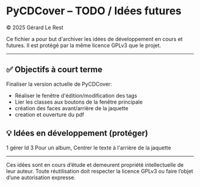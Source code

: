 # PyCDCover – TODO / Idées futures
© 2025 Gérard Le Rest

Ce fichier a pour but d'archiver les idées de développement en cours et futures.
Il est protégé par la même licence GPLv3 que le projet.

---

## ✅ Objectifs à court terme
Finaliser la version actuelle de PyCDCover:
- Réaliser le fenêtre d'édition/modification des tags
- Lier les classes aux boutons de la fenêtre principale
- création des faces avant/arrière de la jaquette
- creation et ouverture du pdf

## 💡 Idées en développement (protéger)
1 gérer ld
3 Pour un album, Centrer le texte à l'arrière de la jaquette
     
---

Ces idées sont en cours d’étude et demeurent propriété intellectuelle de leur auteur.
Toute réutilisation doit respecter la licence GPLv3 ou faire l’objet d’une autorisation expresse.